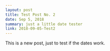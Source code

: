 ```yaml
---
layout: post
title: Test Post No. 2
date: Sep 5, 2018
summary: just a little date tester
link: 2018-09-05-Test2
---
```


This is a new post, just to test if the dates work.
